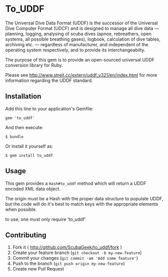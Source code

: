 # To_UDDF

The Universal Dive Data Format (UDDF) is the successor of the Universal Dive Computer Format (UDCF) and is designed to
manage all dive data — planning, logging, analysing of scuba dives (apnoe, rebreathers, open systems, all possible
breathing gases), logbook, calculation of dive tables, archiving etc. — regardless of manufacturer, and independent of
the operating system respectively, and to provide its interchangeabilty.

The purpose of this gem is to provide an open-sourced universal UDDF conversion library for Ruby.

Please see http://www.streit.cc/extern/uddf_v321/en/index.html for more information regarding the UDDF standard.

## Installation

Add this line to your application's Gemfile:

    gem 'to_uddf'

And then execute:

    $ bundle

Or install it yourself as:

    $ gem install to_uddf

## Usage

This gem provides a `Hash#to_uddf` method which will return a UDDF encoded XML data object.

The origin must be a Hash with the proper data structure to populate UDDF, but the code will do it's best to match keys
with the appropriate elements when possible.

to use, one must only require 'to_uddf'


## Contributing

1. Fork it ( http://github.com/ScubaGeek/to_uddf/fork )
2. Create your feature branch (`git checkout -b my-new-feature`)
3. Commit your changes (`git commit -am 'Add some feature'`)
4. Push to the branch (`git push origin my-new-feature`)
5. Create new Pull Request
